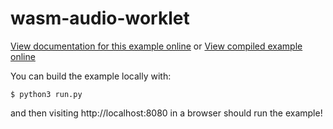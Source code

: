 # wasm-audio-worklet

[View documentation for this example online][dox] or [View compiled example
online][compiled]

[dox]: https://wasm-bindgen.github.io/wasm-bindgen/examples/wasm-audio-worklet.html
[compiled]: https://wasm-bindgen.netlify.app/exbuild/wasm-audio-worklet/

You can build the example locally with:

```
$ python3 run.py
```

and then visiting http://localhost:8080 in a browser should run the example!
